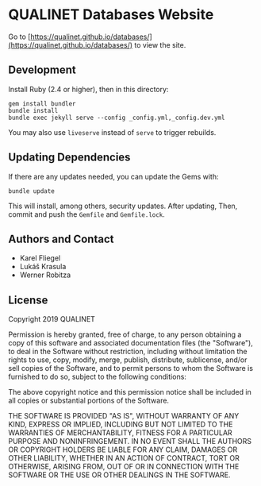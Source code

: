 # QUALINET Databases Website

Go to [https://qualinet.github.io/databases/](https://qualinet.github.io/databases/) to view the site.

## Development

Install Ruby (2.4 or higher), then in this directory:

```
gem install bundler
bundle install
bundle exec jekyll serve --config _config.yml,_config.dev.yml
```

You may also use `liveserve` instead of `serve` to trigger rebuilds.

## Updating Dependencies

If there are any updates needed, you can update the Gems with:

```
bundle update
```

This will install, among others, security updates. After updating,  Then, commit and push the `Gemfile` and `Gemfile.lock`.

## Authors and Contact

- Karel Fliegel
- Lukáš Krasula
- Werner Robitza

## License

Copyright 2019 QUALINET

Permission is hereby granted, free of charge, to any person obtaining a copy of this software and associated documentation files (the "Software"), to deal in the Software without restriction, including without limitation the rights to use, copy, modify, merge, publish, distribute, sublicense, and/or sell copies of the Software, and to permit persons to whom the Software is furnished to do so, subject to the following conditions:

The above copyright notice and this permission notice shall be included in all copies or substantial portions of the Software.

THE SOFTWARE IS PROVIDED "AS IS", WITHOUT WARRANTY OF ANY KIND, EXPRESS OR IMPLIED, INCLUDING BUT NOT LIMITED TO THE WARRANTIES OF MERCHANTABILITY, FITNESS FOR A PARTICULAR PURPOSE AND NONINFRINGEMENT. IN NO EVENT SHALL THE AUTHORS OR COPYRIGHT HOLDERS BE LIABLE FOR ANY CLAIM, DAMAGES OR OTHER LIABILITY, WHETHER IN AN ACTION OF CONTRACT, TORT OR OTHERWISE, ARISING FROM, OUT OF OR IN CONNECTION WITH THE SOFTWARE OR THE USE OR OTHER DEALINGS IN THE SOFTWARE.
